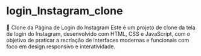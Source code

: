 # login_Instagram_clone
📸 Clone da Página de Login do Instagram Este é um projeto de clone da tela de login do Instagram, desenvolvido com HTML, CSS e JavaScript, com o objetivo de praticar a recriação de interfaces modernas e funcionais com foco em design responsivo e interatividade.

